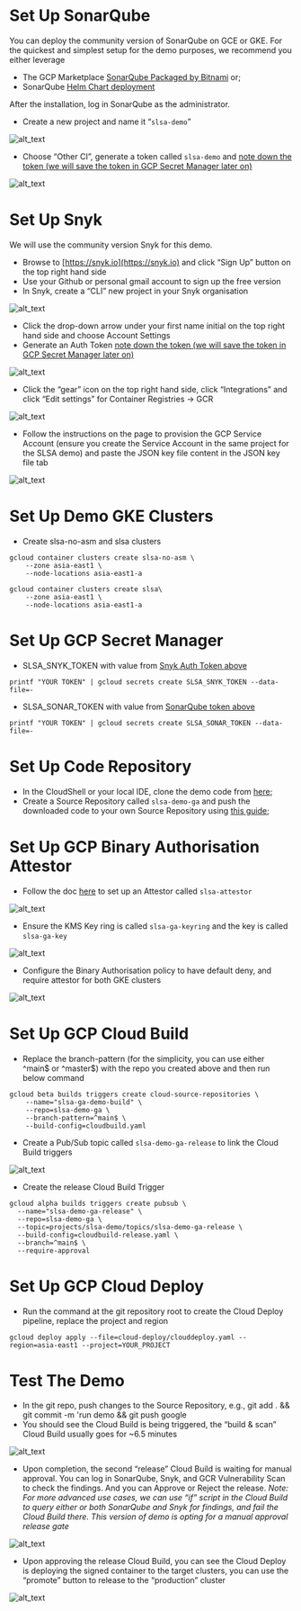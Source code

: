 
# Set Up SonarQube

You can deploy the community version of SonarQube on GCE or GKE. For the quickest and simplest setup for the demo purposes, we recommend you either leverage 



* The GCP Marketplace [SonarQube Packaged by Bitnami](https://console.cloud.google.com/marketplace/product/bitnami-launchpad/sonarqube?project=slsa-demo) or;
* SonarQube [Helm Chart deployment](https://docs.sonarqube.org/latest/setup/sonarqube-on-kubernetes/)

After the installation, log in SonarQube as the administrator.



* Create a new project and name it “`slsa-demo`”

![alt_text](https://github.com/kenpkz/gcp-slsa-demo/blob/master/images/sonarqube.png)


* Choose “Other CI”, generate a token called `slsa-demo` and <span style="text-decoration:underline;">note down the token (we will save the token in GCP Secret Manager later on)</span>


![alt_text](https://github.com/kenpkz/gcp-slsa-demo/blob/master/images/sonarproject.png)




# Set Up Snyk

We will use the community version Snyk for this demo.



* Browse to [https://snyk.io](https://snyk.io) and click “Sign Up” button on the top right hand side
* Use your Github or personal gmail account to sign up the free version
* In Snyk, create a “CLI” new project in your Snyk organisation

![alt_text](https://github.com/kenpkz/gcp-slsa-demo/blob/master/images/snyk.png)




* Click the drop-down arrow under your first name initial on the top right hand side and choose Account Settings
* Generate an Auth Token <span style="text-decoration:underline;">note down the token (we will save the token in GCP Secret Manager later on)</span>


![alt_text](https://github.com/kenpkz/gcp-slsa-demo/blob/master/images/snyk-token.png)




* Click the “gear” icon on the top right hand side, click “Integrations” and click “Edit settings” for Container Registries -> GCR


![alt_text](https://github.com/kenpkz/gcp-slsa-demo/blob/master/images/snyk-gcr.png)



* Follow the instructions on the page to provision the GCP Service Account (ensure you create the Service Account in the same project for the SLSA demo) and paste the JSON key file content in the JSON key file tab


![alt_text](https://github.com/kenpkz/gcp-slsa-demo/blob/master/images/snyk-gcr2.png)




# Set Up Demo GKE Clusters



* Create slsa-no-asm and slsa clusters

```
gcloud container clusters create slsa-no-asm \
    --zone asia-east1 \
    --node-locations asia-east1-a

gcloud container clusters create slsa\
    --zone asia-east1 \
    --node-locations asia-east1-a
```




# Set Up GCP Secret Manager



* SLSA_SNYK_TOKEN with value from [Snyk Auth Token above](#bookmark=id.p0c0phiknoth)

```
printf "YOUR TOKEN" | gcloud secrets create SLSA_SNYK_TOKEN --data-file=-
```


* SLSA_SONAR_TOKEN with value from [SonarQube token above](#bookmark=id.kodyke6fbq9)

```
printf "YOUR TOKEN" | gcloud secrets create SLSA_SONAR_TOKEN --data-file=-
```




# Set Up Code Repository



* In the CloudShell or your local IDE, clone the demo code from [here](https://github.com/kenpkz/gcp-continuous-compliance-demo);
* Create a Source Repository called `slsa-demo-ga` and push the downloaded code to your own Source Repository using [this guide](https://cloud.google.com/source-repositories/docs/pushing-code-from-a-repository#cloud-sdk); 


# Set Up GCP Binary Authorisation Attestor



* Follow the doc [here](https://cloud.google.com/binary-authorization/docs/creating-attestors-console) to set up an Attestor called `slsa-attestor   `

![alt_text](https://github.com/kenpkz/gcp-slsa-demo/blob/master/images/attestor.png)





* Ensure the KMS Key ring is called `slsa-ga-keyring` and the key is called `slsa-ga-key`


![alt_text](https://github.com/kenpkz/gcp-slsa-demo/blob/master/images/keys.png)





* Configure the Binary Authorisation policy to have default deny, and require attestor for both GKE clusters

![alt_text](https://github.com/kenpkz/gcp-slsa-demo/blob/master/images/policy.png)




# Set Up GCP Cloud Build



* Replace the branch-pattern (for the simplicity, you can use either ^main$ or ^master$) with the repo you created above and then run below command


```
gcloud beta builds triggers create cloud-source-repositories \
    --name="slsa-ga-demo-build" \
    --repo=slsa-demo-ga \
    --branch-pattern=^main$ \
    --build-config=cloudbuild.yaml 
```




* Create a Pub/Sub topic called `slsa-demo-ga-release` to link the Cloud Build triggers

![alt_text](https://github.com/kenpkz/gcp-slsa-demo/blob/master/images/pubsub.png)





* Create the release Cloud Build Trigger

```
gcloud alpha builds triggers create pubsub \
  --name="slsa-demo-ga-release" \
  --repo=slsa-demo-ga \
  --topic=projects/slsa-demo/topics/slsa-demo-ga-release \
  --build-config=cloudbuild-release.yaml \
  --branch=^main$ \
  --require-approval
```




# Set Up GCP Cloud Deploy



* Run the command at the git repository root to create the Cloud Deploy pipeline, replace the project and region

```
gcloud deploy apply --file=cloud-deploy/clouddeploy.yaml --region=asia-east1 --project=YOUR_PROJECT
```




# Test The Demo



* In the git repo, push changes to the Source Repository, e.g., git add . && git commit -m 'run demo && git push google
* You should see the Cloud Build is being triggered, the “build & scan” Cloud Build usually goes for ~6.5 minutes


![alt_text](https://github.com/kenpkz/gcp-slsa-demo/blob/master/images/cb1.png)




* Upon completion, the second “release” Cloud Build is waiting for manual approval. You can log in SonarQube, Snyk, and GCR Vulnerability Scan to check the findings. And you can Approve or Reject the release. _Note: For more advanced use cases, we can use “if” script in the Cloud Build to query either or both SonarQube and Snyk for findings, and fail the Cloud Build there. This version of demo is opting for a manual approval release gate_

![alt_text](https://github.com/kenpkz/gcp-slsa-demo/blob/master/images/cb2.png)




* Upon approving the release Cloud Build, you can see the Cloud Deploy is deploying the signed container to the target clusters, you can use the “promote” button to release to the “production” cluster

![alt_text](https://github.com/kenpkz/gcp-slsa-demo/blob/master/images/deploy.png)


